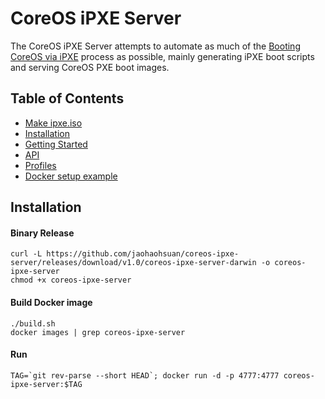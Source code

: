 # CoreOS iPXE Server

The CoreOS iPXE Server attempts to automate as much of the [Booting CoreOS via iPXE](https://coreos.com/docs/running-coreos/bare-metal/booting-with-ipxe/) process as possible, mainly generating iPXE boot scripts and serving CoreOS PXE boot images.

## Table of Contents

- [Make ipxe.iso](ipxe/README.md)
- [Installation](#installation)
- [Getting Started](docs/getting_started.md)
- [API](docs/api.md)
- [Profiles](docs/profiles.md)
- [Docker setup example](docs/docker.md)

## Installation

#### Binary Release

```
curl -L https://github.com/jaohaohsuan/coreos-ipxe-server/releases/download/v1.0/coreos-ipxe-server-darwin -o coreos-ipxe-server
chmod +x coreos-ipxe-server
```

#### Build Docker image

```
./build.sh
docker images | grep coreos-ipxe-server
```

#### Run

```
TAG=`git rev-parse --short HEAD`; docker run -d -p 4777:4777 coreos-ipxe-server:$TAG
```
